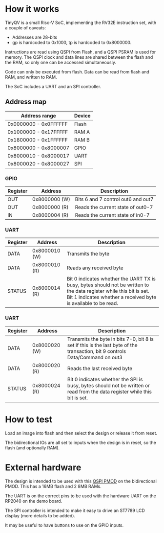 <!---

This file is used to generate your project datasheet. Please fill in the information below and delete any unused
sections.

You can also include images in this folder and reference them in the markdown. Each image must be less than
512 kb in size, and the combined size of all images must be less than 1 MB.
-->

# How it works

TinyQV is a small Risc-V SoC, implementing the RV32E instruction set, with a couple of caveats:
* Addresses are 28-bits
* gp is hardcoded to 0x1000, tp is hardcoded to 0x8000000.

Instructions are read using QSPI from Flash, and a QSPI PSRAM is used for memory.  The QSPI clock and data lines are shared between the flash and the RAM, so only one can be accessed simultaneously.

Code can only be executed from flash.  Data can be read from flash and RAM, and written to RAM.

The SoC includes a UART and an SPI controller.

## Address map

| Address range | Device |
| ------------- | ------ |
| 0x0000000 - 0x0FFFFFF | Flash |
| 0x1000000 - 0x17FFFFF | RAM A |
| 0x1800000 - 0x1FFFFFF | RAM B |
| 0x8000000 - 0x8000007 | GPIO  |
| 0x8000010 - 0x8000017 | UART |
| 0x8000020 - 0x8000027 | SPI |

### GPIO

| Register | Address | Description |
| -------- | ------- | ----------- |
| OUT      | 0x8000000 (W) | Bits 6 and 7 control out6 and out7 |
| OUT      | 0x8000000 (R) | Reads the current state of out0-7 |
| IN       | 0x8000004 (R) | Reads the current state of in0-7 |

### UART

| Register | Address | Description |
| -------- | ------- | ----------- |
| DATA     | 0x8000010 (W) | Transmits the byte |
| DATA     | 0x8000010 (R) | Reads any received byte |
| STATUS   | 0x8000014 (R) | Bit 0 indicates whether the UART TX is busy, bytes should not be written to the data register while this bit is set.  Bit 1 indicates whether a received byte is available to be read. |

### UART

| Register | Address | Description |
| -------- | ------- | ----------- |
| DATA     | 0x8000020 (W) | Transmits the byte in bits 7-0, bit 8 is set if this is the last byte of the transaction, bit 9 controls Data/Command on out3 |
| DATA     | 0x8000020 (R) | Reads the last received byte |
| STATUS   | 0x8000024 (R) | Bit 0 indicates whether the SPI is busy, bytes should not be written or read from the data register while this bit is set. |

# How to test

Load an image into flash and then select the design or release it from reset.

The bidirectional IOs are all set to inputs when the design is in reset, so the flash (and optionally RAM).

# External hardware

The design is intended to be used with this [QSPI PMOD](https://github.com/mole99/qspi-pmod) on the bidirectional PMOD.  This has a 16MB flash and 2 8MB RAMs.

The UART is on the correct pins to be used with the hardware UART on the RP2040 on the demo board.

The SPI controller is intended to make it easy to drive an ST7789 LCD display (more details to be added).

It may be useful to have buttons to use on the GPIO inputs.
